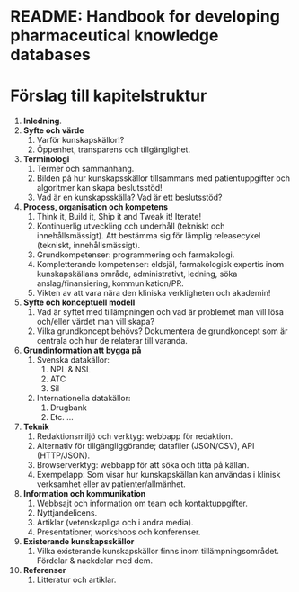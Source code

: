 # README: Handbook for developing pharmaceutical knowledge databases

# Förslag till kapitelstruktur

1. **Inledning**.
2. **Syfte och värde**
    1.  Varför kunskapskällor!?
    2.  Öppenhet, transparens och tillgänglighet.
3. **Terminologi**
    1. Termer och sammanhang.
    2. Bilden på hur kunskapsskällor tillsammans med patientuppgifter och algoritmer kan skapa beslutsstöd!
    3. Vad är en kunskapsskälla? Vad är ett beslutsstöd?
4. **Process, organisation och kompetens**
    1. Think it, Build it, Ship it and Tweak it! Iterate!
    2. Kontinuerlig utveckling och underhåll (tekniskt och innehållsmässigt). Att bestämma sig för lämplig releasecykel (tekniskt, innehållsmässigt).
    3. Grundkompetenser: programmering och farmakologi.
    4. Kompletterande kompetenser: eldsjäl, farmakologisk expertis inom kunskapskällans område, administrativt, ledning, söka anslag/finansiering, kommunikation/PR.
    5. Vikten av att vara nära den kliniska verkligheten och akademin!
5. **Syfte och konceptuell modell**
    1. Vad är syftet med tillämpningen och vad är problemet man vill lösa och/eller värdet man vill skapa?
    2. Vilka grundkoncept behövs? Dokumentera de grundkoncept som är centrala och hur de relaterar till varanda.
6. **Grundinformation att bygga på**
    1. Svenska datakällor:
        1. NPL & NSL
        2. ATC
        3. Sil
    2. Internationella datakällor:
        1. Drugbank
        2. Etc. ...
7. **Teknik** 
    1. Redaktionsmiljö och verktyg: webbapp för redaktion.
    2. Alternativ för tillgängliggörande; datafiler (JSON/CSV), API (HTTP/JSON).
    3. Browserverktyg: webbapp för att söka och titta på källan.
    4. Exempelapp: Som visar hur kunskapskällan kan användas i klinisk verksamhet eller av patienter/allmänhet.
8. **Information och kommunikation**
    1. Webbsajt och information om team och kontaktuppgifter.
    2. Nyttjandelicens.
    3. Artiklar (vetenskapliga och i andra media).
    4. Presentationer, workshops och konferenser.
9. **Existerande kunskapsskällor**
    1. Vilka existerande kunskapskällor finns inom tillämpningsområdet. Fördelar & nackdelar med dem.
10. **Referenser**
	1. Litteratur och artiklar.
